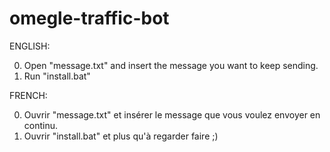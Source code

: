 # omegle-traffic-bot

ENGLISH:

0) Open "message.txt" and insert the message you want to keep sending.
1) Run "install.bat"

FRENCH:

0) Ouvrir "message.txt" et insérer le message que vous voulez envoyer en continu.
1) Ouvrir "install.bat" et plus qu'à regarder faire ;)
